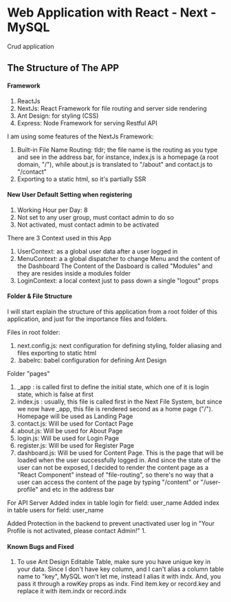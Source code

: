 # Web Application with React - Next - MySQL
 Crud application


## The Structure of The APP

#### Framework
1. ReactJs
2. NextJs: React Framework for file routing and server side rendering
3. Ant Design: for styling (CSS)
4. Express: Node Framework for serving Restful API

I am using some features of the NextJs Framework:
1. Built-in File Name Routing: tldr; the file name is the routing as you type and see in the address bar, for instance, index.js is a homepage (a root domain, "/"), while about.js is translated to "/about" and contact.js to "/contact"
2. Exporting to a static html, so it's partially SSR

#### New User Default Setting when registering
1. Working Hour per Day: 8
2. Not set to any user group, must contact admin to do so
3. Not activated, must contact admin to be activated

There are 3 Context used in this App
1. UserContext: as a global user data after a user logged in
2. MenuContext: a a global dispatcher to change Menu and the content of the Dashboard
The Content of the Dasboard is called "Modules" and they are resides inside a modules folder
3. LoginContext: a local context just to pass down a single "logout" props

#### Folder & File Structure

I will start explain the structure of this application from a root folder of this application, and just for the importance files and folders.

Files in root folder:
1. next.config.js: next configuration for defining styling, folder aliasing and files exporting to static html
2. .babelrc: babel configuration for defining Ant Design


Folder "pages"
1. _app : is called first to define the initial state, which one of it is login state, which is false at first
2. index.js : usually, this file is called first in the Next File System, but since we now have _app, this file is rendered second as a home page ("/"). Homepage will be used as Landing Page
3. contact.js: Will be used for Contact Page
4. about.js: Will be used for About Page
5. login.js: Will be used for Login Page
6. register.js: Will be used for Register Page
7. dashboard.js: Will be used for Content Page. This is the page that will be loaded when the user successfully logged in. And since the state of the user can not be exposed, I decided to render the content page as a "React Component" instead of "file-routing", so there's no way that a user can access the content of the page by typing "/content" or "/user-profile" and etc in the address bar


For API Server
Added index in table login for field: user_name
Added index in table users for field: user_name

Added Protection in the backend to prevent unactivated user log in
"Your Profile is not activated, please contact Admin!"
1. 



#### Known Bugs and Fixed
1. To use Ant Design Editable Table, make sure you have unique key in your data. Since I don't have key column, and I can't alias a column table name to "key", MySQL won't let me, instead I alias it with indx. And, you pass it through a rowKey props as indx. Find item.key or record.key and replace it with item.indx or record.indx